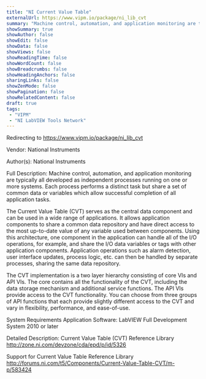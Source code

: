 ```yaml
---
title: "NI Current Value Table"
externalUrl: https://www.vipm.io/package/ni_lib_cvt
summary: "Machine control, automation, and application monitoring are typically all developed as independent processes running on one or more systems."
showSummary: true
showAuthor: false
showEdit: false
showData: false
showViews: false
showReadingTime: false
showWordCount: false
showBreadcrumbs: false
showHeadingAnchors: false
sharingLinks: false
showZenMode: false
showPagination: false
showRelatedContent: false
draft: true
tags:
 - "VIPM"
 - "NI LabVIEW Tools Network"
---
```


Redirecting to https://www.vipm.io/package/ni_lib_cvt

Vendor: National Instruments

Author(s): National Instruments
 
Full Description:
Machine control, automation, and application monitoring are typically all developed as independent processes running on one or more systems. Each process performs a distinct task but share a set of common data or variables which allow successful completion of all application tasks.

The Current Value Table (CVT) serves as the central data component and can be used in a wide range of applications. It allows application components to share a common data repository and have direct access to the most up-to-date value of any variable used between components. Using this architecture, one component in the application can handle all of the I/O operations, for example, and share the I/O data variables or tags with other application components. Application operations such as alarm detection, user interface updates, process logic, etc. can then be handled by separate processes, sharing the same data repository.

The CVT implementation is a two layer hierarchy consisting of core VIs and API VIs. The core contains all the functionality of the CVT, including the data storage mechanism and additional service functions. The API VIs provide access to the CVT functionality. You can choose from three groups of API functions that each provide slightly different access to the CVT and vary in flexibility, performance, and ease-of-use.

System Requirements
Application Software: LabVIEW Full Development System 2010 or later

Detailed Description: Current Value Table (CVT) Reference Library
http://zone.ni.com/devzone/cda/epd/p/id/5326

Support for Current Value Table Reference Library
http://forums.ni.com/t5/Components/Current-Value-Table-CVT/m-p/583424
